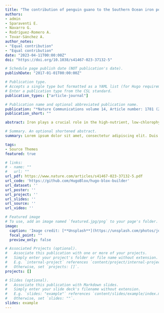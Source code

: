 ```yaml
---
title: "The contribution of penguin guano to the Southern Ocean iron pool."
authors:
- admin
- Sparaventi E.
- Navarro G.
- Rodríguez-Romero A.
- Tovar-Sánchez A.
author_notes:
- "Equal contribution"
- "Equal contribution"
date: "2023-04-11T00:00:00Z"
doi: "https://doi.org/10.1038/s41467-023-37132-5"

# Schedule page publish date (NOT publication's date).
publishDate: "2017-01-01T00:00:00Z"

# Publication type.
# Accepts a single type but formatted as a YAML list (for Hugo requirements).
# Enter a publication type from the CSL standard.
publication_types: ["article-journal"]

# Publication name and optional abbreviated publication name.
publication: "*Nature Communications volume 14, Article number: 1781 (2023)*"
publication_short: ""

abstract: Iron plays a crucial role in the high-nutrient, low-chlorophyll Southern Ocean regions, promoting phytoplankton growth and enhancing atmospheric carbon sequestration. In this area, iron-rich Antarctic krill (*Euphausia superba*) and baleen whale species, which are among their main predators, play a large role in the recycling of iron. However, penguins have received limited attention despite their representing the largest seabird biomass in the southern polar region. Here, we use breeding site guano volumes estimated from drone images, deep learning-powered penguin census, and guano chemical composition to assess the iron export to the Antarctic waters from one of the most abundant penguin species, the Chinstrap penguin (*Pygoscelis antarcticus*). Our results show that these seabirds are a relevant contributor to the iron remobilization pool in the Southern Ocean. With an average guano concentration of 3 mg iron g<sup>−1</sup>, we estimate that the Chinstrap penguin population is recycling 521 tonnes iron yr<sup>−1</sup>, representing the current iron contribution half of the amount these penguins were able to recycle four decades ago, as they have declined by more than 50% since then.

# Summary. An optional shortened abstract.
summary: Lorem ipsum dolor sit amet, consectetur adipiscing elit. Duis posuere tellus ac convallis placerat. Proin tincidunt magna sed ex sollicitudin condimentum.

tags:
- Source Themes
featured: true

# links:
# - name: ""
#   url: ""
url_pdf: https://www.nature.com/articles/s41467-023-37132-5.pdf
url_code: 'https://github.com/HugoBlox/hugo-blox-builder'
url_dataset: ''
url_poster: ''
url_project: ''
url_slides: ''
url_source: ''
url_video: ''

# Featured image
# To use, add an image named `featured.jpg/png` to your page's folder. 
image:
  caption: 'Image credit: [**Unsplash**](https://unsplash.com/photos/jdD8gXaTZsc)'
  focal_point: ""
  preview_only: false

# Associated Projects (optional).
#   Associate this publication with one or more of your projects.
#   Simply enter your project's folder or file name without extension.
#   E.g. `internal-project` references `content/project/internal-project/index.md`.
#   Otherwise, set `projects: []`.
projects: []

# Slides (optional).
#   Associate this publication with Markdown slides.
#   Simply enter your slide deck's filename without extension.
#   E.g. `slides: "example"` references `content/slides/example/index.md`.
#   Otherwise, set `slides: ""`.
slides: example
---
```

